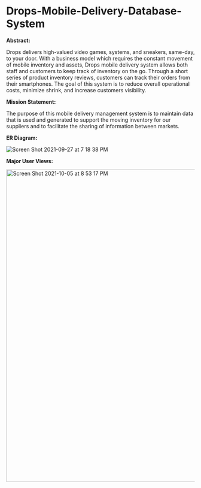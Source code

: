 # Drops-Mobile-Delivery-Database-System

**Abstract:**

Drops delivers high-valued video games, systems, and sneakers, same-day, to your door. With a business model which requires the constant movement of mobile inventory and assets, Drops mobile delivery system allows both staff and customers to keep track of inventory on the go. Through a short series of product inventory reviews, customers can track their orders from their smartphones. The goal of this system is to reduce overall operational costs,  minimize shrink, and increase customers visibility. 

**Mission Statement:**

The purpose of this mobile delivery management system is to maintain data that is used and generated to support the moving inventory for our suppliers and to facilitate the sharing of information between markets.


**ER Diagram:**


![Screen Shot 2021-09-27 at 7 18 38 PM](https://user-images.githubusercontent.com/47196412/136121579-b027f585-823c-4aac-8f3b-165b1845919d.png)


**Major User Views:**


<img width="834" alt="Screen Shot 2021-10-05 at 8 53 17 PM" src="https://user-images.githubusercontent.com/47196412/136128331-72094e05-895c-4f7d-b1a0-dd567212f9d7.png">
